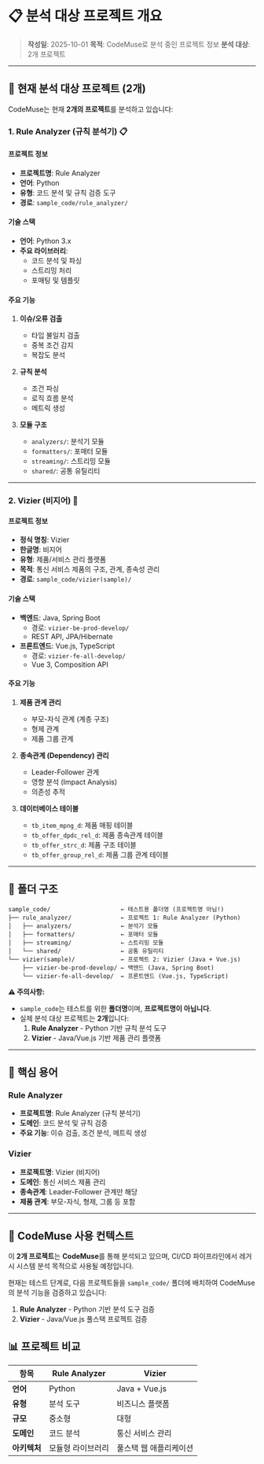 # 📋 분석 대상 프로젝트 개요

> **작성일**: 2025-10-01
> **목적**: CodeMuse로 분석 중인 프로젝트 정보
> **분석 대상**: 2개 프로젝트

---

## 🎯 현재 분석 대상 프로젝트 (2개)

CodeMuse는 현재 **2개의 프로젝트**를 분석하고 있습니다:

### **1. Rule Analyzer (규칙 분석기)** 📋

#### **프로젝트 정보**
- **프로젝트명**: Rule Analyzer
- **언어**: Python
- **유형**: 코드 분석 및 규칙 검증 도구
- **경로**: `sample_code/rule_analyzer/`

#### **기술 스택**
- **언어**: Python 3.x
- **주요 라이브러리**: 
  - 코드 분석 및 파싱
  - 스트리밍 처리
  - 포매팅 및 템플릿

#### **주요 기능**
1. **이슈/오류 검출**
   - 타입 불일치 검출
   - 중복 조건 감지
   - 복잡도 분석

2. **규칙 분석**
   - 조건 파싱
   - 로직 흐름 분석
   - 메트릭 생성

3. **모듈 구조**
   - `analyzers/`: 분석기 모듈
   - `formatters/`: 포매터 모듈
   - `streaming/`: 스트리밍 모듈
   - `shared/`: 공통 유틸리티

---

### **2. Vizier (비지어)** 🎯

#### **프로젝트 정보**
- **정식 명칭**: Vizier
- **한글명**: 비지어
- **유형**: 제품/서비스 관리 플랫폼
- **목적**: 통신 서비스 제품의 구조, 관계, 종속성 관리
- **경로**: `sample_code/vizier(sample)/`

#### **기술 스택**
- **백엔드**: Java, Spring Boot
  - 경로: `vizier-be-prod-develop/`
  - REST API, JPA/Hibernate
- **프론트엔드**: Vue.js, TypeScript
  - 경로: `vizier-fe-all-develop/`
  - Vue 3, Composition API

#### **주요 기능**
1. **제품 관계 관리**
   - 부모-자식 관계 (계층 구조)
   - 형제 관계
   - 제품 그룹 관계

2. **종속관계 (Dependency) 관리**
   - Leader-Follower 관계
   - 영향 분석 (Impact Analysis)
   - 의존성 추적

3. **데이터베이스 테이블**
   - `tb_item_mpng_d`: 제품 매핑 테이블
   - `tb_offer_dpdc_rel_d`: 제품 종속관계 테이블
   - `tb_offer_strc_d`: 제품 구조 테이블
   - `tb_offer_group_rel_d`: 제품 그룹 관계 테이블

---

## 📁 폴더 구조

```
sample_code/                    ← 테스트용 폴더명 (프로젝트명 아님!)
├── rule_analyzer/              ← 프로젝트 1: Rule Analyzer (Python)
│   ├── analyzers/              ← 분석기 모듈
│   ├── formatters/             ← 포매터 모듈
│   ├── streaming/              ← 스트리밍 모듈
│   └── shared/                 ← 공통 유틸리티
└── vizier(sample)/             ← 프로젝트 2: Vizier (Java + Vue.js)
    ├── vizier-be-prod-develop/ ← 백엔드 (Java, Spring Boot)
    └── vizier-fe-all-develop/  ← 프론트엔드 (Vue.js, TypeScript)
```

**⚠️ 주의사항:**
- `sample_code`는 테스트를 위한 **폴더명**이며, **프로젝트명이 아닙니다**.
- 실제 분석 대상 프로젝트는 **2개**입니다:
  1. **Rule Analyzer** - Python 기반 규칙 분석 도구
  2. **Vizier** - Java/Vue.js 기반 제품 관리 플랫폼

---

## 🔑 핵심 용어

### Rule Analyzer
- **프로젝트명**: Rule Analyzer (규칙 분석기)
- **도메인**: 코드 분석 및 규칙 검증
- **주요 기능**: 이슈 검출, 조건 분석, 메트릭 생성

### Vizier
- **프로젝트명**: Vizier (비지어)
- **도메인**: 통신 서비스 제품 관리
- **종속관계**: Leader-Follower 관계만 해당
- **제품 관계**: 부모-자식, 형제, 그룹 등 포함

---

## 📝 CodeMuse 사용 컨텍스트

이 **2개 프로젝트**는 **CodeMuse**를 통해 분석되고 있으며, CI/CD 파이프라인에서 레거시 시스템 분석 목적으로 사용될 예정입니다.

현재는 테스트 단계로, 다음 프로젝트들을 `sample_code/` 폴더에 배치하여 CodeMuse의 분석 기능을 검증하고 있습니다:

1. **Rule Analyzer** - Python 기반 분석 도구 검증
2. **Vizier** - Java/Vue.js 풀스택 프로젝트 검증

## 📊 프로젝트 비교

| 항목 | Rule Analyzer | Vizier |
|-----|--------------|--------|
| **언어** | Python | Java + Vue.js |
| **유형** | 분석 도구 | 비즈니스 플랫폼 |
| **규모** | 중소형 | 대형 |
| **도메인** | 코드 분석 | 통신 서비스 관리 |
| **아키텍처** | 모듈형 라이브러리 | 풀스택 웹 애플리케이션 |
